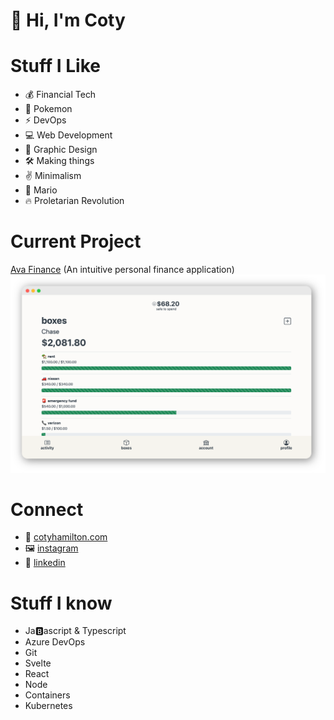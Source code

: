 # 👋 Hi, I'm Coty

# Stuff I Like

- 💰 Financial Tech
- 👾 Pokemon
- ⚡️ DevOps
- 💻 Web Development
- 🎨 Graphic Design
- 🛠 Making things
- ✌️ Minimalism
- 🍄 Mario
- 🔥 Proletarian Revolution

# Current Project

[Ava Finance](https://avafinance.io) (An intuitive personal finance application)
<img src="images/ava-screenshot.png" width="600">

# Connect

- 📝 [cotyhamilton.com](https://www.cotyhamilton.com)
- 🖼 [instagram](https://www.instagram.com/cotyhamilton/)
- 💩 [linkedin](https://www.linkedin.com/in/cotyhamilton/)

# Stuff I know

- Ja🅱️ascript & Typescript
- Azure DevOps
- Git
- Svelte
- React
- Node
- Containers
- Kubernetes